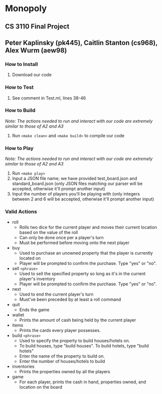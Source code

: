 # Monopoly
## CS 3110 Final Project
## Peter Kaplinsky (pk445), Caitlin Stanton (cs968), Alex Wurm (aew98)

### How to Install
1. Download our code

### How to Test
1. See comment in Test.ml, lines 38-46

### How to Build
_Note: The actions needed to run and interact with our code are extremely similar
to those of A2 and A3_
1. Run `<make clean>` and `<make build>` to compile our code

### How to Play
_Note: The actions needed to run and interact with our code are extremely similar
to those of A2 and A3_
1. Run `<make play>`
2. Input a JSON file name; we have provided test_board.json and standard_board.json 
(only JSON files matching our parser will be accepted, otherwise it'll prompt another
input)
3. Input the number of players you'll be playing with (only integers between 2 and 6 
will be accepted, otherwise it'll prompt another input)

### Valid Actions
* roll 
  * Rolls two dice for the current player and moves their current location based 
on the value of the roll
  * Can only be done once per a player's turn
  * Must be performed before moving onto the next player
* buy
  * Used to purchase an unowned property that the player is currently located on
  * Player will be prompted to confirm the purchase. Type "yes" or "no".
* sell `<phrase>`
  * Used to sell the specified property so long as it's in the current player's inventory
  * Player will be prompted to confirm the purchase. Type "yes" or "no".
* next
  * Used to end the current player's turn
  * Must've been preceded by at least a roll command
* quit
  * Ends the game
* wallet
  * Prints the amount of cash being held by the current player
* items
  * Prints the cards every player possesses.
* build `<phrase>`
  * Used to specify the property to build houses/hotels on.
  * To build houses, type "build houses". To build hotels, type "build hotels"
  * Enter the name of the property to build on.
  * Enter the number of houses/hotels to build
* inventories
  * Prints the properties owned by all the players
* game
  * For each player, prints the cash in hand, properties owned, and location on
    the board